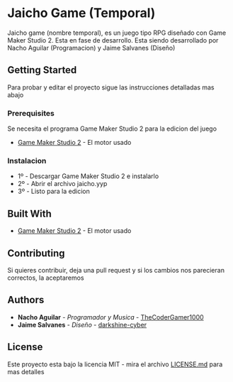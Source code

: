 # Jaicho Game (Temporal)

Jaicho game (nombre temporal), es un juego tipo RPG diseñado con Game Maker Studio 2. Esta en fase de desarrollo. Esta siendo desarrollado por Nacho Aguilar (Programacion) y Jaime Salvanes (Diseño)

## Getting Started

Para probar y editar el proyecto sigue las instrucciones detalladas mas abajo

### Prerequisites

 Se necesita el programa Game Maker Studio 2 para la edicion del juego
* [Game Maker Studio 2](https://www.yoyogames.com/gamemaker) - El motor usado

### Instalacion

* 1º - Descargar Game Maker Studio 2 e instalarlo
* 2º - Abrir el archivo jaicho.yyp
* 3º - Listo para la edicion


## Built With

* [Game Maker Studio 2](https://www.yoyogames.com/gamemaker) - El motor usado

## Contributing

Si quieres contribuir, deja una pull request y si los cambios nos parecieran correctos, la aceptaremos

## Authors

* **Nacho Aguilar** - *Programador y Musica* - [TheCoderGamer1000](https://github.com/TheCoderGamer1000)
* **Jaime Salvanes** - *Diseño* - [darkshine-cyber](https://github.com/darkshine-cyber)

## License

Este proyecto esta bajo la licencia MIT - mira el archivo [LICENSE.md](LICENSE.md) para mas detalles

